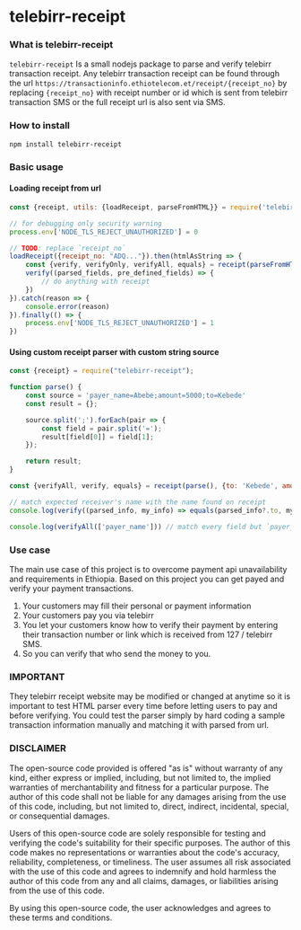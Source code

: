 # telebirr-receipt

### What is telebirr-receipt

`telebirr-receipt` Is a small nodejs package to parse and verify
telebirr transaction receipt. Any telebirr transaction
receipt can be found through the url
`https://transactioninfo.ethiotelecom.et/receipt/{receipt_no}`
by replacing `{receipt_no}` with receipt number or id which is sent from telebirr
transaction SMS or the full receipt url is also sent via SMS.

### How to install

``
npm install telebirr-receipt
``

### Basic usage

#### Loading receipt from url

```javascript
const {receipt, utils: {loadReceipt, parseFromHTML}} = require('telebirr-receipt')

// for debugging only security warning
process.env['NODE_TLS_REJECT_UNAUTHORIZED'] = 0

// TODO: replace `receipt_no`
loadReceipt({receipt_no: "ADQ..."}).then(htmlAsString => {
    const {verify, verifyOnly, verifyAll, equals} = receipt(parseFromHTML(htmlAsString), {to: "Someone"})
    verify((parsed_fields, pre_defined_fields) => {
        // do anything with receipt
    })
}).catch(reason => {
    console.error(reason)
}).finally(() => {
    process.env['NODE_TLS_REJECT_UNAUTHORIZED'] = 1
})
```

#### Using custom receipt parser with custom string source

```javascript
const {receipt} = require("telebirr-receipt");

function parse() {
    const source = 'payer_name=Abebe;amount=5000;to=Kebede'
    const result = {};

    source.split(';').forEach(pair => {
        const field = pair.split('=');
        result[field[0]] = field[1];
    });

    return result;
}

const {verifyAll, verify, equals} = receipt(parse(), {to: 'Kebede', amount: '5000'})

// match expected receiver's name with the name found on receipt
console.log(verify((parsed_info, my_info) => equals(parsed_info?.to, my_info?.to)))

console.log(verifyAll(['payer_name'])) // match every field but `payer_name`
```

### Use case
The main use case of this project is to overcome payment api unavailability and requirements in Ethiopia. Based on this project you can get payed and verify your payment transactions.

1. Your customers may fill their personal or payment information
2. Your customers pay you via telebirr
3. You let your customers know how to verify their payment by entering their transaction number or link which is received from 127 / telebirr SMS.
4. So you can verify that who send the money to you.

### IMPORTANT
They telebirr receipt website may be modified or changed at anytime so it is important to test HTML parser every time before letting users to pay and before verifying.
You could test the parser simply by hard coding a sample transaction information manually and matching it with parsed from url.

### DISCLAIMER

The open-source code provided is offered "as is" without warranty of any kind, either express or implied, including, but not limited to, the implied warranties of merchantability and fitness for a particular purpose. The author of this code shall not be liable for any damages arising from the use of this code, including, but not limited to, direct, indirect, incidental, special, or consequential damages. 

Users of this open-source code are solely responsible for testing and verifying the code's suitability for their specific purposes. The author of this code makes no representations or warranties about the code's accuracy, reliability, completeness, or timeliness. The user assumes all risk associated with the use of this code and agrees to indemnify and hold harmless the author of this code from any and all claims, damages, or liabilities arising from the use of this code. 

By using this open-source code, the user acknowledges and agrees to these terms and conditions.
